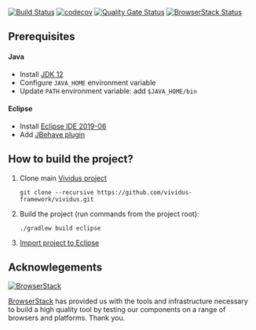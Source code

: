 [![Build Status](https://travis-ci.com/vividus-framework/vividus.svg?branch=master)](https://travis-ci.com/vividus-framework/vividus)
[![codecov](https://codecov.io/gh/vividus-framework/vividus/branch/master/graph/badge.svg)](https://codecov.io/gh/vividus-framework/vividus)
[![Quality Gate Status](https://sonarcloud.io/api/project_badges/measure?project=vividus-framework_vividus&metric=alert_status)](https://sonarcloud.io/dashboard?id=vividus-framework_vividus)
[![BrowserStack Status](https://automate.browserstack.com/badge.svg?badge_key=Mm9sbnBHa3FpaGttYmliQnArRmZ1ZWdsa3VsbkxGYjVrV24rL2JyV3RmTT0tLW1NYjFuM2o0UkRDbWZMM2phWm56Z3c9PQ==--3e7e38e3d87990e56aea8eb882d5e22821fdf36b)](https://automate.browserstack.com/public-build/Mm9sbnBHa3FpaGttYmliQnArRmZ1ZWdsa3VsbkxGYjVrV24rL2JyV3RmTT0tLW1NYjFuM2o0UkRDbWZMM2phWm56Z3c9PQ==--3e7e38e3d87990e56aea8eb882d5e22821fdf36b)

## Prerequisites
#### Java
- Install [JDK 12](https://jdk.java.net/12/)
- Configure `JAVA_HOME` environment variable
- Update `PATH` environment variable: add `$JAVA_HOME/bin`

#### Eclipse
- Install [Eclipse IDE 2019-06](https://www.eclipse.org/downloads/packages/release/2019-06/r/eclipse-ide-java-developers)
- Add [JBehave plugin](https://jbehave.org/eclipse-integration.html)


## How to build the project?
1. Clone main [Vividus project](https://github.com/vividus-framework/vividus.git)

    ```shell
    git clone --recursive https://github.com/vividus-framework/vividus.git
    ```

2. Build the project (run commands from the project root):

    ```shell
    ./gradlew build eclipse
    ```

4. [Import project to Eclipse](https://help.eclipse.org/2019-06/index.jsp?topic=%2Forg.eclipse.platform.doc.user%2Ftasks%2Ftasks-importproject.htm)

## Acknowlegements
[![BrowserStack](https://www.browserstack.com/images/mail/browserstack-logo-footer.png)](https://www.browserstack.com)

[BrowserStack](https://www.browserstack.com/) has provided us with the tools and infrastructure necessary to build a high quality tool by testing our components on a range of browsers and platforms. Thank you.
